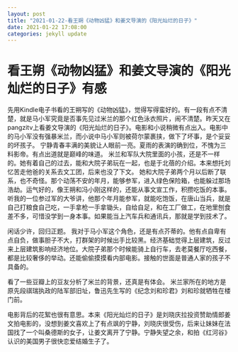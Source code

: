 ```yaml
---
layout: post
title: "2021-01-22-看王朔《动物凶猛》和姜文导演的《阳光灿烂的日子》"
date: 2021-01-22 17:08:00
categories: jekyll update
---
```


# 看王朔《动物凶猛》和姜文导演的《阳光灿烂的日子》有感

先用Kindle电子书看的王朔写的《动物凶猛》，觉得写得蛮好的。有一段有点不清楚，就是马小军究竟是否事先见过米兰的那个红色泳衣照片，闹不清楚。昨天又在pangzitv上看姜文导演的《阳光灿烂的日子》。电影和小说稍微有点出入。电影中的马小军没有强暴米兰，而小说中马小军则被荷尔蒙裹挟，做下了坏事，是个妥妥的坏孩子。
宁静青春丰满的美貌让人眼前一亮。夏雨的表演的确到位，不愧为三料影帝。有点出道就是巅峰的味道。
米兰和军队大院里面的小孩，还是不一样的。她有着自己的过去，能和大院子弟玩在一起，也是于北蓓的介绍。本来想托刘忆苦走他爸的关系去文工团，后来也没了下文。 她和大院子弟两个月以后断了联系，也不奇怪。那个动荡不安的年月，能够参军，进入绿色保险箱，也能躲过那场浩劫。运气好的，像王朔和冯小刚这样的，还能从事文宣工作，积攒吃饭的本事。
听我的一位参过军的大爷讲，他那个年月能参军，就能吃饱饭，在唐山当兵，就是自己打粮食自己吃，一手拿枪一手拿锄头，自给自足，和在工厂做工，在地里刨食差不多，可惜没学到一身本事。如果能当上汽车兵和通讯兵，那就是学到技术了。

闲话少许，回归正题。 我对于马小军这个角色，还是有点芥蒂的。他有点自卑有点自负，做事胆子不大，打群架的时候出手比较黑。经济基础觉得上层建筑，反过来上层建筑影响经济地位。大院子弟那个时候能骑上自行车，去老莫餐厅吃西餐，都是比较奢侈的举动。还能偷偷摸摸看内部电影。接触的世面是普通人家的孩子不具备的。

看了一些豆瓣上的豆友分析了米兰的背景，还真是有体会。
米兰家所在的地方是原先段祺瑞执政的陆军部旧址，鲁迅先生写的《纪念刘和珍君》刘和珍就牺牲在楼门前。

电影背后的花絮也很有意思。本来《阳光灿烂的日子》是刘晓庆拉投资赞助情郎姜文拍电影的，没想到姜文喜欢上了有点飒的宁静，刘晓庆很受伤，后来让妹妹在法国找了一个叫桑德斯的女子，让姜文离开了宁静。宁静失望之余，和拍《红河谷》认识的美国男子很快恋爱结婚生子了。



